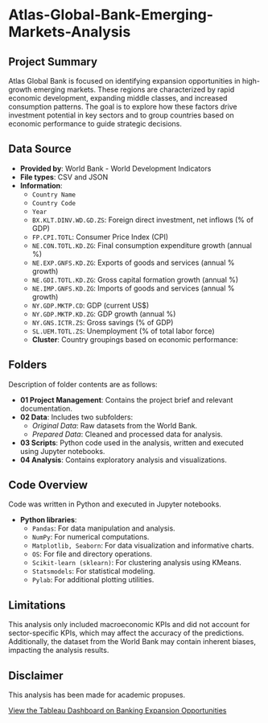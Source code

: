 # Atlas-Global-Bank-Emerging-Markets-Analysis

## Project Summary
Atlas Global Bank is focused on identifying expansion opportunities in high-growth emerging markets. These regions are characterized by rapid economic development, expanding middle classes, and increased consumption patterns. The goal is to explore how these factors drive investment potential in key sectors and to group countries based on economic performance to guide strategic decisions.

## Data Source
- **Provided by**: World Bank - World Development Indicators 
- **File types**: CSV and JSON
- **Information**:
  - `Country Name`
  - `Country Code`
  - `Year`
  - `BX.KLT.DINV.WD.GD.ZS`: Foreign direct investment, net inflows (% of GDP)
  - `FP.CPI.TOTL`: Consumer Price Index (CPI)
  - `NE.CON.TOTL.KD.ZG`: Final consumption expenditure growth (annual %)
  - `NE.EXP.GNFS.KD.ZG`: Exports of goods and services (annual % growth)
  - `NE.GDI.TOTL.KD.ZG`: Gross capital formation growth (annual %)
  - `NE.IMP.GNFS.KD.ZG`: Imports of goods and services (annual % growth)
  - `NY.GDP.MKTP.CD`: GDP (current US$)
  - `NY.GDP.MKTP.KD.ZG`: GDP growth (annual %)
  - `NY.GNS.ICTR.ZS`: Gross savings (% of GDP)
  - `SL.UEM.TOTL.ZS`: Unemployment (% of total labor force)
  - **Cluster**: Country groupings based on economic performance:
   
## Folders
Description of folder contents are as follows:

- **01 Project Management**: Contains the project brief and relevant documentation.
- **02 Data**: Includes two subfolders:
  - *Original Data*: Raw datasets from the World Bank.
  - *Prepared Data*: Cleaned and processed data for analysis.
- **03 Scripts**: Python code used in the analysis, written and executed using Jupyter notebooks.
- **04 Analysis**: Contains exploratory analysis and visualizations.

## Code Overview
Code was written in Python and executed in Jupyter notebooks.

- **Python libraries**:
  - `Pandas`: For data manipulation and analysis.
  - `NumPy`: For numerical computations.
  - `Matplotlib, Seaborn`: For data visualization and informative charts.
  - `OS`: For file and directory operations.
  - `Scikit-learn (sklearn)`: For clustering analysis using KMeans.
  - `Statsmodels`: For statistical modeling.
  - `Pylab`: For additional plotting utilities.

## Limitations
This analysis only included macroeconomic KPIs and did not account for sector-specific KPIs, which may affect the accuracy of the predictions. Additionally, the dataset from the World Bank may contain inherent biases, impacting the analysis results.

## Disclaimer
This analysis has been made for academic propuses.

[View the Tableau Dashboard on Banking Expansion Opportunities](https://public.tableau.com/app/profile/isaac.contreras/viz/AtlasGlobalBank/BankingExpansionOpportunitiesCaseAnalysis)

